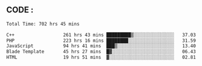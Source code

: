 ## CODE :
<!--START_SECTION:waka-->

```txt
Total Time: 702 hrs 45 mins

C++                  261 hrs 43 mins █████████▒░░░░░░░░░░░░░░░   37.03 %
PHP                  223 hrs 16 mins ████████░░░░░░░░░░░░░░░░░   31.59 %
JavaScript           94 hrs 41 mins  ███▒░░░░░░░░░░░░░░░░░░░░░   13.40 %
Blade Template       45 hrs 27 mins  █▓░░░░░░░░░░░░░░░░░░░░░░░   06.43 %
HTML                 19 hrs 51 mins  ▓░░░░░░░░░░░░░░░░░░░░░░░░   02.81 %
```

<!--END_SECTION:waka-->
